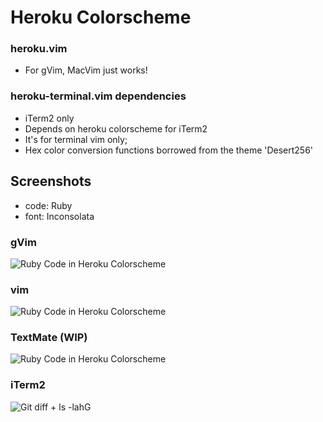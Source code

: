 Heroku Colorscheme
=========================

### heroku.vim
- For gVim, MacVim just works!

### heroku-terminal.vim dependencies
- iTerm2 only
- Depends on heroku colorscheme for iTerm2
- It's for terminal vim only;
- Hex color conversion functions borrowed from the theme 'Desert256'

## Screenshots
- code: Ruby
- font: Inconsolata

### gVim
![Ruby Code in Heroku Colorscheme](https://github.com/stulzer/heroku-colorscheme/raw/master/images/heroku.png)

### vim
![Ruby Code in Heroku Colorscheme](https://github.com/stulzer/heroku-colorscheme/raw/master/images/heroku-terminal.png)

### TextMate (WIP)
![Ruby Code in Heroku Colorscheme](https://github.com/stulzer/heroku-colorscheme/raw/master/images/TextMate.png)

### iTerm2
![Git diff + ls -lahG](https://github.com/stulzer/heroku-colorscheme/raw/master/images/iTerm2.png)

